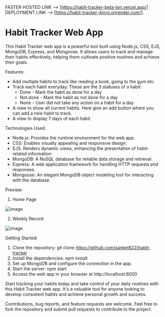 FASTER HOSTED LINK --> [https://habit-tracker-beta-ten.vercel.app/]
DEPLOYMENT LINK -->   [https://habit-tracker-4mrg.onrender.com/].

# Habit Tracker Web App

This Habit Tracker web app is a powerful tool built using Node.js, CSS, EJS, MongoDB, Express, and Mongoose. 
It allows users to track and manage their habits effectively, helping them cultivate positive routines and achieve their goals.

Features:
- Add multiple habits to track like reading a book, going to the gym etc.
- Track each habit everyday. These are the 3 statuses of a habit:
     - Done - Mark the habit as done for a day
     - Not done - Mark the habit as not done for a day
     - None - User did not take any action on a habit for a day
- A view to show all current habits. Here give an add button where you can add a new habit to track.
- A view to display 7 days of each habit


Technologies Used:
- Node.js: Provides the runtime environment for the web app.
- CSS: Enables visually appealing and responsive design.
- EJS: Renders dynamic views, enhancing the presentation of habit-related information.
- MongoDB: A NoSQL database for reliable data storage and retrieval.
- Express: A web application framework for handling HTTP requests and responses.
- Mongoose: An elegant MongoDB object modeling tool for interacting with the database.

Preview:
1. Home Page

![image](https://github.com/kin6sman/habit-tracker/assets/88446494/65f3db24-b36c-493c-813c-443a754c5c40)

2. Weekly Record
 
 ![image](https://github.com/kin6sman/habit-tracker/assets/88446494/9d850b07-751a-4d75-b5a9-7b22e5ae5db7)


Getting Started:
1. Clone the repository: git clone https://github.com/sanket622/habit-tracker
2. Install the dependencies: npm install
3. Set up MongoDB and configure the connection in the app.
4. Start the server: npm start
5. Access the web app in your browser at http://localhost:8000

Start tracking your habits today and take control of your daily routines with this Habit Tracker web app. It's a valuable tool for anyone looking to develop consistent habits and achieve personal growth and success.

Contributions, bug reports, and feature requests are welcome. Feel free to fork the repository and submit pull requests to contribute to the project.



